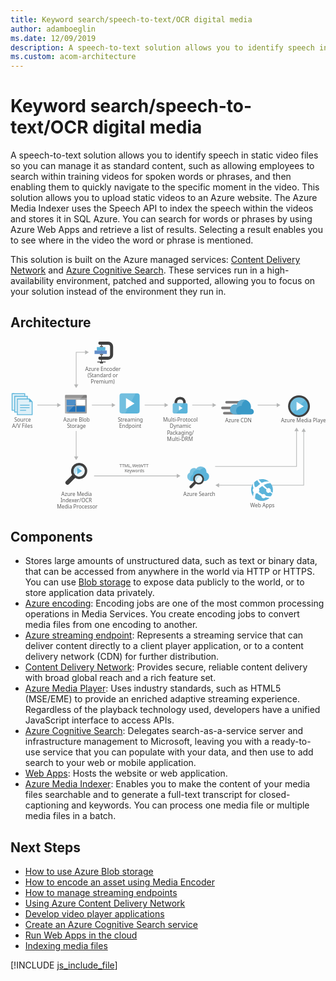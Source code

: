 ```yaml
---
title: Keyword search/speech-to-text/OCR digital media
author: adamboeglin
ms.date: 12/09/2019
description: A speech-to-text solution allows you to identify speech in static video files so you can manage it as standard content, such as allowing employees to search within training videos for spoken words or phrases, and then enabling them to quickly navigate to the specific moment in the video. This solution allows you to upload static videos to an Azure website. The Azure Media Indexer uses the Speech API to index the speech within the videos and stores it in SQL Azure. You can search for words or phrases by using Azure Web Apps and retrieve a list of results. Selecting a result enables you to see where in the video the word or phrase is mentioned.
ms.custom: acom-architecture
---
```

# Keyword search/speech-to-text/OCR digital media

A speech-to-text solution allows you to identify speech in static video files so you can manage it as standard content, such as allowing employees to search within training videos for spoken words or phrases, and then enabling them to quickly navigate to the specific moment in the video. This solution allows you to upload static videos to an Azure website. The Azure Media Indexer uses the Speech API to index the speech within the videos and stores it in SQL Azure. You can search for words or phrases by using Azure Web Apps and retrieve a list of results. Selecting a result enables you to see where in the video the word or phrase is mentioned.

This solution is built on the Azure managed services: [Content Delivery Network](/services/cdn/) and [Azure Cognitive Search](/services/search/). These services run in a high-availability environment, patched and supported, allowing you to focus on your solution instead of the environment they run in.


## Architecture

<svg class="architecture-diagram" aria-labelledby="digital-media-speech-text" height="387.693" viewbox="0 0 721.972 387.693" width="721.972" xmlns="https://www.w3.org/2000/svg"><title id="digital-media-speech-text">Keyword search/speech-to-text/OCR digital media</title><desc>A speech-to-text solution allows you to identify speech in static video files so you can manage it as standard content, such as allowing employees to search within training videos for spoken words or phrases, and then enabling them to quickly navigate to the specific moment in the video. This solution allows you to upload static videos to an Azure website. The Azure Media Indexer uses the Speech API to index the speech within the videos and stores it in SQL Azure. You can search for words or phrases by using Azure Web Apps and retrieve a list of results. Selecting a result enables you to see where in the video the word or phrase is mentioned.</desc><text fill="#5e5e5e" font-family="SegoeUI, Segoe UI" font-size="10" transform="translate(249.756 287.984)"><tspan letter-spacing="0.02em">T</tspan><tspan x="5.435" y="0">TML, </tspan><tspan letter-spacing="-0.039em" x="29.268" y="0">W</tspan><tspan x="38.218" y="0">eb</tspan><tspan letter-spacing="0.019em" x="49.326" y="0">VT</tspan><tspan x="61.162" y="0">T</tspan><tspan letter-spacing="-0.013em" x="11.985" y="12">K</tspan><tspan x="17.654" y="12">eywords</tspan></text><line fill="none" stroke="#b5b6b6" stroke-miterlimit="10" stroke-width="1.5" x1="108.534" x2="61.531" y1="145.49" y2="145.49"></line><polygon fill="#b5b6b6" points="107.112 140.628 115.531 145.49 107.112 150.351 107.112 140.628"></polygon><line fill="none" stroke="#b5b6b6" stroke-miterlimit="10" stroke-width="1.5" x1="150.531" x2="150.531" y1="264.493" y2="204.968"></line><polygon fill="#b5b6b6" points="155.393 263.07 150.531 271.49 145.67 263.07 155.393 263.07"></polygon><line fill="none" stroke="#b5b6b6" stroke-miterlimit="10" stroke-width="1.5" x1="233.534" x2="186.531" y1="145.49" y2="145.49"></line><polygon fill="#b5b6b6" points="232.112 140.628 240.531 145.49 232.112 150.351 232.112 140.628"></polygon><line fill="none" stroke="#b5b6b6" stroke-miterlimit="10" stroke-width="1.5" x1="354.534" x2="307.531" y1="145.49" y2="145.49"></line><polygon fill="#b5b6b6" points="353.112 140.628 361.531 145.49 353.112 150.351 353.112 140.628"></polygon><line fill="none" stroke="#b5b6b6" stroke-miterlimit="10" stroke-width="1.5" x1="464.534" x2="416.531" y1="145.49" y2="145.49"></line><polygon fill="#b5b6b6" points="463.112 140.628 471.531 145.49 463.112 150.351 463.112 140.628"></polygon><polyline fill="none" points="172.534 24.49 150.531 24.49 150.531 99.409" stroke="#b5b6b6" stroke-miterlimit="10" stroke-width="1.5"></polyline><polygon fill="#b5b6b6" points="171.112 19.628 179.531 24.49 171.112 29.351 171.112 19.628"></polygon><polygon fill="#b5b6b6" points="145.67 97.986 150.531 106.405 155.393 97.986 145.67 97.986"></polygon><path d="M425.7,326.719a12.174,12.174,0,0,1-3.2-3.2c-.2-.3-.3-.5-.5-.8l-.8.9-.1.1a2.092,2.092,0,0,0,.4.6,14.963,14.963,0,0,0,3.5,3.6,2.389,2.389,0,0,0,.7.3l.9-.9C426.2,327.019,426,326.919,425.7,326.719Z" fill="#1e1e1e" opacity="0.5" style="isolation:isolate" transform="translate(-1.604 -1.544)"></path><polyline fill="none" points="655.627 203.901 655.627 286.059 469.009 286.059" stroke="#b5b6b6" stroke-miterlimit="10" stroke-width="1.5"></polyline><polygon fill="#b5b6b6" points="650.765 205.324 655.627 196.905 660.488 205.324 650.765 205.324"></polygon><polyline fill="none" points="672.048 205.246 672.048 329.26 476.638 329.26" stroke="#b5b6b6" stroke-miterlimit="10" stroke-width="1.5"></polyline><polygon fill="#b5b6b6" points="667.186 206.669 672.048 198.25 676.91 206.669 667.186 206.669"></polygon><polygon fill="#b5b6b6" points="478.06 324.398 469.641 329.26 478.06 334.122 478.06 324.398"></polygon><line fill="none" stroke="#b5b6b6" stroke-miterlimit="10" stroke-width="1.5" x1="382.492" x2="191.573" y1="307.784" y2="307.784"></line><polygon fill="#b5b6b6" points="381.07 302.922 389.489 307.784 381.07 312.646 381.07 302.922"></polygon><line fill="none" stroke="#b5b6b6" stroke-miterlimit="10" stroke-width="1.5" x1="611.534" x2="566.531" y1="145.49" y2="145.49"></line><polygon fill="#b5b6b6" points="610.112 140.628 618.531 145.49 610.112 150.351 610.112 140.628"></polygon><text fill="#5e5e5e" font-family="SegoeUI, Segoe UI" font-size="12" transform="translate(121.175 183.959)">Azure Blob<tspan letter-spacing="-0.032em" x="8.429" y="14.4">S</tspan><tspan x="14.417" y="14.4">torage</tspan></text><path d="M126.56,164.4a1.88,1.88,0,0,0,1.8,1.9h46.3a1.9,1.9,0,0,0,1.9-1.9V131.3h-50Z" fill="#9fa0a2" transform="translate(-1.604 -1.544)"></path><path d="M174.66,123.6h-46.3a1.88,1.88,0,0,0-1.8,1.9v5.7h50v-5.7a1.9,1.9,0,0,0-1.9-1.9" fill="#7c7b7b" transform="translate(-1.604 -1.544)"></path><rect fill="#2272b9" height="13" width="20.4" x="128.656" y="133.156"></rect><rect fill="#2272b9" height="13" width="20.4" x="128.656" y="147.956"></rect><rect fill="#fff" height="13" width="20.3" x="150.856" y="133.156"></rect><rect fill="#2272b9" height="13" width="20.3" x="150.856" y="147.956"></rect><path d="M128.56,123.6a2.006,2.006,0,0,0-2,2v38.6a2.006,2.006,0,0,0,2,2h2.2l39.4-42.6Z" fill="#fff" opacity="0.2" style="isolation:isolate" transform="translate(-1.604 -1.544)"></path><text fill="#5e5e5e" font-family="SegoeUI, Segoe UI" font-size="12" transform="translate(246.103 183.959)"><tspan letter-spacing="-0.032em">S</tspan><tspan x="5.988" y="0">treaming</tspan><tspan x="2.965" y="14.4">Endpoint</tspan></text><path d="M297.561,160.68a5.52,5.52,0,0,1-5.52,5.52h-34.96a5.52,5.52,0,0,1-5.52-5.52V125.72a5.52,5.52,0,0,1,5.52-5.52h34.96a5.52,5.52,0,0,1,5.52,5.52Z" fill="#5bb4da" transform="translate(-1.604 -1.544)"></path><path d="M264.441,166.2h-7.36a5.52,5.52,0,0,1-5.52-5.52V125.72a5.52,5.52,0,0,1,5.52-5.52h31.28Z" fill="#fff" opacity="0.15" style="isolation:isolate" transform="translate(-1.604 -1.544)"></path><path d="M266.281,155.466V130.934l19.6,12.279Z" fill="#fff" transform="translate(-1.604 -1.544)"></path><rect fill="#b9539f" height="88.048" opacity="0" width="55.184" x="244.098" y="115.129"></rect><text fill="#5e5e5e" font-family="SegoeUI, Segoe UI" font-size="12" transform="translate(349.584 183.959)">Multi-Protocol<tspan x="15.422" y="14.4">Dynamic</tspan><tspan letter-spacing="-0.034em" x="9.105" y="28.8">P</tspan><tspan x="15.416" y="28.8">ackaging/</tspan><tspan x="9.067" y="43.2">Multi-DRM</tspan></text><text fill="#5e5e5e" font-family="SegoeUI, Segoe UI" font-size="12" transform="translate(549.315 379.293)"><tspan letter-spacing="-0.039em">W</tspan><tspan x="10.74" y="0">eb Apps</tspan></text><path d="M403.414,142.513h0v-1.671a12.434,12.434,0,0,0-3.342-8.658c-1.975-2.278-6.379-3.721-9.645-3.721s-7.67,1.443-9.645,3.721a12.785,12.785,0,0,0-3.342,8.658v1.671h0l6,.683v-1.519a9.68,9.68,0,0,1,1.823-5.772c1.139-1.291,3.569-1.9,5.164-1.975a7.7,7.7,0,0,1,5.164,1.975,7.253,7.253,0,0,1,1.823,4.86v2.43Z" fill="#3f3f3f" transform="translate(-1.604 -1.544)"></path><path d="M377.441,142.513h0c-2.962,0-4.025,1.747-4.025,4.025V162.41c0,1.975,1.215,4.025,3.493,4.025h27.036c2.582,0,3.493-2.05,3.493-4.025V146.538c0-2.05-.835-4.025-4.025-4.025H377.441Z" fill="#5bb4da" transform="translate(-1.604 -1.544)"></path><polygon fill="#fff" points="386.067 146.665 394.421 152.221 386.067 157.776 386.067 146.665"></polygon><path d="M397.338,142.513h-19.9c-2.962,0-4.025,1.747-4.025,4.025V162.41c0,1.975,1.215,4.025,3.493,4.025H382Z" fill="#fff" opacity="0.15" style="isolation:isolate" transform="translate(-1.604 -1.544)"></path><text fill="#5e5e5e" font-family="SegoeUI, Segoe UI" font-size="12" transform="translate(492.068 184.369)">Azure CDN</text><path d="M536.653,143.536h-39.9a3.009,3.009,0,0,1-3-3h0a3.009,3.009,0,0,1,3-3h39.9a3.009,3.009,0,0,1,3,3h0A3.009,3.009,0,0,1,536.653,143.536Z" fill="#7c7b7b" transform="translate(-1.604 -1.544)"></path><path d="M528.553,168.586h-36.9a3.009,3.009,0,0,1-3-3h0a3.009,3.009,0,0,1,3-3h36.9a3.009,3.009,0,0,1,3,3h0A3.009,3.009,0,0,1,528.553,168.586Z" fill="#7c7b7b" transform="translate(-1.604 -1.544)"></path><path d="M524.2,156.436H487.3a3.009,3.009,0,0,1-3-3h0a3.009,3.009,0,0,1,3-3h36.9a3.009,3.009,0,0,1,3,3h0A3.009,3.009,0,0,1,524.2,156.436Z" fill="#7c7b7b" transform="translate(-1.604 -1.544)"></path><path d="M559.3,162.136a6.371,6.371,0,0,0-6.3-6.45h-.9a20.411,20.411,0,0,0,.6-4.5,16.869,16.869,0,0,0-16.8-16.8,17.071,17.071,0,0,0-15.9,11.4,15.081,15.081,0,0,0-3.75-.6,11.7,11.7,0,0,0,0,23.4H553.3a6.626,6.626,0,0,0,6-6.45" fill="#3999c7" transform="translate(-1.604 -1.544)"></path><path d="M522.253,168.436a10.682,10.682,0,0,1-3.15-5.7,11.275,11.275,0,0,1,12.45-13.95,16.334,16.334,0,0,1,9.45-13.5,19.139,19.139,0,0,0-5.1-.9,17.071,17.071,0,0,0-15.9,11.4,15.081,15.081,0,0,0-3.75-.6,11.7,11.7,0,0,0,0,23.4h0l6-.15Z" fill="#fff" opacity="0.2" style="isolation:isolate" transform="translate(-1.604 -1.544)"></path><rect fill="#b9539f" height="55" opacity="0" width="75.26" x="482.969" y="131.542"></rect><path d="M225.251,43.051h-18.9a3.521,3.521,0,0,1,0-7.042h18.9a4.544,4.544,0,0,0,4.539-4.539V13.125a4.544,4.544,0,0,0-4.539-4.539h-18.9a3.521,3.521,0,0,1,0-7.042h18.9a11.594,11.594,0,0,1,11.581,11.581V31.471A11.594,11.594,0,0,1,225.251,43.051Z" fill="#3f3f3f" transform="translate(-1.604 -1.544)"></path><rect fill="#3f3f3f" height="1.76" width="19.056" x="199.001" y="45.77"></rect><rect fill="#3f3f3f" height="2.47" width="7.042" x="205.009" y="47.53"></rect><rect fill="#3f3f3f" height="40.489" width="1.76" x="207.649" y="7.042"></rect><rect fill="#618dc9" height="7.922" width="28.166" x="192.686" y="20.364"></rect><rect fill="#5bb4da" height="7.922" width="19.364" x="197.967" y="12.443"></rect><rect fill="#676767" height="2.641" width="7.042" x="205.009" y="9.802"></rect><rect fill="#676767" height="2.47" width="7.042" x="205.009" y="28.286"></rect><text fill="#5e5e5e" font-family="SegoeUI, Segoe UI" font-size="12" transform="translate(8.53 183.959)">Source<tspan x="-5.004" y="14.4">A/V Files</tspan></text><polygon fill="#5bb4da" points="49.023 135.856 45.123 131.956 43.423 130.356 43.223 130.356 14.623 130.356 14.623 168.356 50.623 168.356 50.623 137.756 50.623 137.556 49.023 135.856"></polygon><polygon fill="#fff" opacity="0.8" points="42.623 132.356 16.623 132.356 16.623 166.356 48.623 166.356 48.623 138.356 42.623 138.356 42.623 132.356" style="isolation:isolate"></polygon><path d="M23.227,159a.9.9,0,0,1,.9-.9h12.4a.9.9,0,1,1,0,1.8h-12.4a.9.9,0,0,1-.9-.9" fill="#5bb4da" transform="translate(-1.604 -1.544)"></path><path d="M23.227,152.8a.9.9,0,0,1,.9-.9h20.5a.9.9,0,0,1,0,1.8h-20.5a.9.9,0,0,1-.9-.9" fill="#5bb4da" transform="translate(-1.604 -1.544)"></path><path d="M23.227,147a.9.9,0,0,1,.9-.9h20.5a.9.9,0,1,1,0,1.8h-20.5a.9.9,0,0,1-.9-.9" fill="#5bb4da" transform="translate(-1.604 -1.544)"></path><rect fill="#5bb4da" height="6" width="29" x="4.623" y="118.356"></rect><rect fill="#5bb4da" height="40" width="6" x="2.623" y="118.356"></rect><polygon fill="#fff" opacity="0.8" points="6.623 120.356 4.623 120.356 4.623 156.356 8.623 156.356 8.623 124.356 31.623 124.356 31.623 120.356 6.623 120.356" style="isolation:isolate"></polygon><rect fill="#5bb4da" height="6" width="29" x="10.623" y="124.356"></rect><rect fill="#5bb4da" height="38" width="6" x="8.623" y="124.356"></rect><polygon fill="#fff" opacity="0.8" points="12.623 126.356 10.623 126.356 10.623 160.356 14.623 160.356 14.623 130.356 37.623 130.356 37.623 126.356 12.623 126.356" style="isolation:isolate"></polygon><rect fill="#b9539f" height="84.091" opacity="0" width="51.623" y="115.405"></rect><text fill="#5e5e5e" font-family="SegoeUI, Segoe UI" font-size="12" transform="translate(116.546 353.959)">Azure Media<tspan x="-2.039" y="14.4">Indexer/OCR </tspan><tspan x="-10.362" y="28.8">Media Processor</tspan></text><path d="M171.465,301.126A12.953,12.953,0,0,1,158.893,311a11.406,11.406,0,0,1-3.143-.449,13.447,13.447,0,0,1-4.191-1.946,13.745,13.745,0,0,1-3.293-3.293,13.1,13.1,0,0,1-1.946-10.327,12.953,12.953,0,0,1,12.572-9.878,11.406,11.406,0,0,1,3.143.449,13.041,13.041,0,0,1,7.933,5.837,12.339,12.339,0,0,1,1.5,9.729" fill="#fff" transform="translate(-1.604 -1.544)"></path><path d="M171.465,301.126A12.953,12.953,0,0,1,158.893,311a11.406,11.406,0,0,1-3.143-.449,13.447,13.447,0,0,1-4.191-1.946,13.745,13.745,0,0,1-3.293-3.293,13.1,13.1,0,0,1-1.946-10.327,12.953,12.953,0,0,1,12.572-9.878,11.406,11.406,0,0,1,3.143.449,13.041,13.041,0,0,1,7.933,5.837,12.339,12.339,0,0,1,1.5,9.729" fill="#5bb4da" opacity="0.1" style="isolation:isolate" transform="translate(-1.604 -1.544)"></path><path d="M165.927,287.206a12.694,12.694,0,0,0-3.891-1.646,11.406,11.406,0,0,0-3.143-.449,12.951,12.951,0,0,0-12.572,9.878,12.418,12.418,0,0,0,1.946,10.327,10.461,10.461,0,0,0,1.2,1.5,33.472,33.472,0,0,1,16.463-19.607" fill="#5bb4da" opacity="0.3" style="isolation:isolate" transform="translate(-1.604 -1.544)"></path><path d="M174.758,288.553a18.489,18.489,0,0,0-11.375-8.382,23.132,23.132,0,0,0-4.49-.6,18.565,18.565,0,0,0-17.961,14.069,18.111,18.111,0,0,0,1.946,13.62l-14.07,14.22a4.883,4.883,0,0,0,0,6.735,5.071,5.071,0,0,0,6.884,0L149.761,314a18.948,18.948,0,0,0,4.79,1.946,23.132,23.132,0,0,0,4.49.6A18.565,18.565,0,0,0,177,302.473,18.88,18.88,0,0,0,174.758,288.553Zm-3.293,12.573A12.953,12.953,0,0,1,158.893,311a11.406,11.406,0,0,1-3.143-.449,13.447,13.447,0,0,1-4.191-1.946,13.745,13.745,0,0,1-3.293-3.293,13.1,13.1,0,0,1-1.946-10.327,12.953,12.953,0,0,1,12.572-9.878,11.406,11.406,0,0,1,3.143.449,13.041,13.041,0,0,1,7.933,5.837A12.433,12.433,0,0,1,171.465,301.126Z" fill="#3f3f3f" transform="translate(-1.604 -1.544)"></path><path d="M148.415,313.249a18.23,18.23,0,0,1-4.79-4.79c-.3-.449-.449-.748-.748-1.2l-1.292,1.305-.084.085a3.73,3.73,0,0,0,.627,1,22.4,22.4,0,0,0,5.239,5.388,2.546,2.546,0,0,0,.914.449l1.481-1.5A13.338,13.338,0,0,0,148.415,313.249Z" fill="#1e1e1e" opacity="0.5" style="isolation:isolate" transform="translate(-1.604 -1.544)"></path><polygon fill="#5bb4da" points="152.954 289.065 163.954 296.381 152.954 303.696 152.954 289.065"></polygon><text fill="#5e5e5e" font-family="SegoeUI, Segoe UI" font-size="12" transform="translate(396.155 353.959)">Azure Search</text><path d="M450.8,301.819c0-.4.1-.9.1-1.3a12.869,12.869,0,0,0-13-12.8,12.621,12.621,0,0,0-10.5,5.2,9.309,9.309,0,0,0-5.2-1.5,9.8,9.8,0,0,0-9.8,9.7v.8a9.7,9.7,0,0,0-5.6,8.8c0,6,4.9,10.7,11.2,10.7h27.6c6.3,0,11.2-4.7,11.2-10.7A9.486,9.486,0,0,0,450.8,301.819Z" fill="#5bb4da" transform="translate(-1.604 -1.544)"></path><path d="M413.8,315.619c0-4.1,2.1-7.3,6-9.3v-.8a10.494,10.494,0,0,1,15.9-8.8,13.828,13.828,0,0,1,11.2-5.7h0a13.546,13.546,0,0,0-9-3.4,12.978,12.978,0,0,0-10.5,5.3,9.309,9.309,0,0,0-5.2-1.5,9.8,9.8,0,0,0-9.8,9.7v.8a9.7,9.7,0,0,0-5.6,8.8,10.6,10.6,0,0,0,8.4,10.4A11.236,11.236,0,0,1,413.8,315.619Z" fill="#fff" opacity="0.2" style="isolation:isolate" transform="translate(-1.604 -1.544)"></path><path d="M441.1,318.619a8.654,8.654,0,0,1-8.4,6.6,7.612,7.612,0,0,1-2.1-.3,8.98,8.98,0,0,1-2.8-1.3,9.19,9.19,0,0,1-2.2-2.2,8.751,8.751,0,0,1-1.3-6.9,8.654,8.654,0,0,1,8.4-6.6,7.613,7.613,0,0,1,2.1.3,8.713,8.713,0,0,1,5.3,3.9,8.243,8.243,0,0,1,1,6.5" fill="#fff" transform="translate(-1.604 -1.544)"></path><path d="M441.1,318.619a8.654,8.654,0,0,1-8.4,6.6,7.612,7.612,0,0,1-2.1-.3,8.98,8.98,0,0,1-2.8-1.3,9.19,9.19,0,0,1-2.2-2.2,8.751,8.751,0,0,1-1.3-6.9,8.654,8.654,0,0,1,8.4-6.6,7.613,7.613,0,0,1,2.1.3,8.713,8.713,0,0,1,5.3,3.9,8.243,8.243,0,0,1,1,6.5" fill="#5bb4da" opacity="0.1" style="isolation:isolate" transform="translate(-1.604 -1.544)"></path><path d="M437.4,309.319a8.486,8.486,0,0,0-2.6-1.1,7.612,7.612,0,0,0-2.1-.3,8.654,8.654,0,0,0-8.4,6.6,8.3,8.3,0,0,0,1.3,6.9,7.006,7.006,0,0,0,.8,1,22.367,22.367,0,0,1,11-13.1" fill="#5bb4da" opacity="0.3" style="isolation:isolate" transform="translate(-1.604 -1.544)"></path><path d="M443.3,310.219a12.352,12.352,0,0,0-7.6-5.6,15.438,15.438,0,0,0-3-.4,12.4,12.4,0,0,0-12,9.4,12.1,12.1,0,0,0,1.3,9.1l-9.4,9.5a3.263,3.263,0,0,0,0,4.5,3.389,3.389,0,0,0,4.6,0l9.4-9.5a12.66,12.66,0,0,0,3.2,1.3,15.438,15.438,0,0,0,3,.4,12.4,12.4,0,0,0,12-9.4A12.614,12.614,0,0,0,443.3,310.219Zm-2.2,8.4a8.654,8.654,0,0,1-8.4,6.6,7.612,7.612,0,0,1-2.1-.3,8.98,8.98,0,0,1-2.8-1.3,9.19,9.19,0,0,1-2.2-2.2,8.751,8.751,0,0,1-1.3-6.9,8.654,8.654,0,0,1,8.4-6.6,7.613,7.613,0,0,1,2.1.3,8.713,8.713,0,0,1,5.3,3.9A8.306,8.306,0,0,1,441.1,318.619Z" fill="#3f3f3f" transform="translate(-1.604 -1.544)"></path><rect fill="#b9539f" height="72.911" opacity="0" width="68.393" x="395.924" y="284.384"></rect><text fill="#5e5e5e" font-family="SegoeUI, Segoe UI" font-size="12" transform="translate(619.878 184.406)">Azure Media Player</text><text fill="#5e5e5e" font-family="SegoeUI, Segoe UI" font-size="12" transform="translate(171.088 67.293)">Azure Encoder<tspan x="5.584" y="14.4">(</tspan><tspan letter-spacing="-0.032em" x="9.205" y="14.4">S</tspan><tspan x="15.193" y="14.4">tandard or</tspan><tspan x="12.741" y="28.8">Premium)</tspan></text><path d="M593.261,361.408a24.995,24.995,0,1,1,4.656-35.03,24.9,24.9,0,0,1-4.656,35.03" fill="#5bb4da" transform="translate(-1.604 -1.544)"></path><path d="M588.668,345.947a5.385,5.385,0,0,0,7.541,1c.123-.094.218-.208.33-.309,2.409,1.7,4.082,2.817,5.025,3.459a21.566,21.566,0,0,0,.67-2.142c-1-.741-2.343-1.778-4.29-3.356a5.34,5.34,0,0,0-7.666-6.548c-2.546-2.284-5.343-4.9-8.293-7.833,9.165-4.929,15.676-4.207,15.676-4.207a25.109,25.109,0,0,0-3.606-3.7,26.627,26.627,0,0,0-16.729,3.119l0,0h0q-3.429-3.589-6.983-7.712a23.264,23.264,0,0,0-3.312,1.347,53.84,53.84,0,0,0,6.754,8.565h0l.017.017a46.293,46.293,0,0,0-6.944,6.015c-.29.309-.569.62-.842.931a7.546,7.546,0,0,0-4.117.282,18.265,18.265,0,0,1-1.724-10.832,26.353,26.353,0,0,0-2.692,3.267,16.016,16.016,0,0,0,.985,10.1,7.538,7.538,0,0,0-.005,9.153,7.743,7.743,0,0,0,.559.645,37.87,37.87,0,0,0-1.46,8.761c.237.322.237.582.472.9a25.375,25.375,0,0,0,4.16,4.008,27.556,27.556,0,0,1,1.714-11.372,7.507,7.507,0,0,0,3.483-.566c.64.563,1.31,1.132,2.025,1.711a41.672,41.672,0,0,0,7.285,4.643,4.941,4.941,0,0,0,7.951,4.437,4.918,4.918,0,0,0,1.108-1.216,44.6,44.6,0,0,0,9.806,1.019c.386,0,2.177-2.436,3.2-3.946a26.373,26.373,0,0,1-12.3-.84,4.913,4.913,0,0,0-7.516-3.113,46.853,46.853,0,0,1-6.758-4.49q-.707-.559-1.359-1.118a7.578,7.578,0,0,0,.318-7.55c.286-.286.567-.573.871-.857a54.887,54.887,0,0,1,6.519-5.274c-.082-.076-.156-.156-.236-.233.081.075.157.152.239.227h0c3.121,2.886,6.43,5.621,9.564,8.065A5.348,5.348,0,0,0,588.668,345.947Z" fill="#fff" transform="translate(-1.604 -1.544)"></path><circle cx="661.22" cy="148.168" fill="#5bb4da" r="24"></circle><path d="M645.853,166.683a24,24,0,1,1,33.941-33.941Z" fill="#fff" opacity="0.15" style="isolation:isolate" transform="translate(-1.604 -1.544)"></path><polygon fill="#fff" points="655.627 158.446 655.665 137.89 672.048 148.179 655.627 158.446"></polygon><path d="M662.824,129.342a20.37,20.37,0,1,1-20.37,20.37,20.37,20.37,0,0,1,20.37-20.37m0-4.63a25,25,0,1,0,25,25,25.028,25.028,0,0,0-25-25Z" fill="#3f3f3f" transform="translate(-1.604 -1.544)"></path></svg>

## Components
* Stores large amounts of unstructured data, such as text or binary data, that can be accessed from anywhere in the world via HTTP or HTTPS. You can use [Blob storage](https://azure.microsoft.com/services/storage/blobs/) to expose data publicly to the world, or to store application data privately.
* [Azure encoding](https://azure.microsoft.com/services/media-services/encoding/): Encoding jobs are one of the most common processing operations in Media Services. You create encoding jobs to convert media files from one encoding to another.
* [Azure streaming endpoint](https://azure.microsoft.com/services/media-services/live-on-demand/): Represents a streaming service that can deliver content directly to a client player application, or to a content delivery network (CDN) for further distribution.
* [Content Delivery Network](https://azure.microsoft.com/services/cdn/): Provides secure, reliable content delivery with broad global reach and a rich feature set.
* [Azure Media Player](https://azure.microsoft.com/services/media-services/media-player/): Uses industry standards, such as HTML5 (MSE/EME) to provide an enriched adaptive streaming experience. Regardless of the playback technology used, developers have a unified JavaScript interface to access APIs.
* [Azure Cognitive Search](https://azure.microsoft.com/services/search/): Delegates search-as-a-service server and infrastructure management to Microsoft, leaving you with a ready-to-use service that you can populate with your data, and then use to add search to your web or mobile application.
* [Web Apps](https://azure.microsoft.com/services/app-service/web/): Hosts the website or web application.
* [Azure Media Indexer](https://azure.microsoft.com/services/media-services/media-indexer/): Enables you to make the content of your media files searchable and to generate a full-text transcript for closed-captioning and keywords. You can process one media file or multiple media files in a batch.

## Next Steps
* [How to use Azure Blob storage](https://docs.microsoft.com/api/Redirect/documentation/articles/storage-dotnet-how-to-use-blobs/)
* [How to encode an asset using Media Encoder](https://docs.microsoft.com/api/Redirect/documentation/articles/media-services-dotnet-encode-with-media-encoder-standard/)
* [How to manage streaming endpoints](https://docs.microsoft.com/api/Redirect/documentation/articles/media-services-manage-origins/)
* [Using Azure Content Delivery Network](https://docs.microsoft.com/api/Redirect/documentation/articles/cdn-create-new-endpoint/)
* [Develop video player applications](https://docs.microsoft.com/api/Redirect/documentation/articles/media-services-develop-video-players/)
* [Create an Azure Cognitive Search service](https://docs.microsoft.com/api/Redirect/documentation/articles/search-create-service-portal/)
* [Run Web Apps in the cloud](https://docs.microsoft.com/api/Redirect/documentation/articles/app-service-web-overview/)
* [Indexing media files](https://docs.microsoft.com/api/Redirect/documentation/articles/media-services-index-content/)

[!INCLUDE [js_include_file](../../_js/index.md)]
